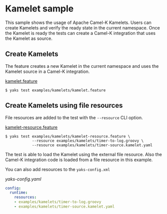 # Kamelet sample

This sample shows the usage of Apache Camel-K Kamelets. Users can create Kamelets and verify the ready state
in the current namespace. Once the Kamelet is ready the tests can create a Camel-K integration that uses the Kamelet as source.

## Create Kamelets

The feature creates a new Kamelet in the current namespace and uses the Kamelet source in a
Camel-K integration.

[kamelet.feature](kamelet.feature)
```shell script
$ yaks test examples/kamelets/kamelet.feature
```

## Create Kamelets using file resources

File resources are added to the test with the `--resource` CLI option.

[kamelet-resource.feature](kamelet-resource.feature)
```shell script
$ yaks test examples/kamelets/kamelet-resource.feature \
            --resource examples/kamelets/timer-to-log.groovy \
            --resource examples/kamelets/timer-source.kamelet.yaml
```             

The test is able to load the Kamelet using the external file resource. Also the Camel-K integration code
is loaded from a file resource in this example.

You can also add resources to the `yaks-config.xml`

*yaks-config.yaml*
```yaml
config:
  runtime:
    resources:
    - examples/kamelets/timer-to-log.groovy 
    - examples/kamelets/timer-source.kamelet.yaml 
```
